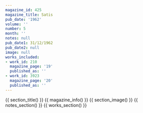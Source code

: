 ```yaml
---
magazine_id: 425
magazine_title: Satis
pub_date: '1962'
volume: ''
number: 5
month: ''
notes: null
pub_date1: 31/12/1962
pub_date2: null
image: null
works_included:
- work_id: 210
  magazine_page: '19'
  published_as: ''
- work_id: 3923
  magazine_page: '20'
  published_as: ''
---
```


{{ section_title() }}
{{ magazine_info() }}
{{ section_image() }}
{{ notes_section() }}
{{ works_section() }}
